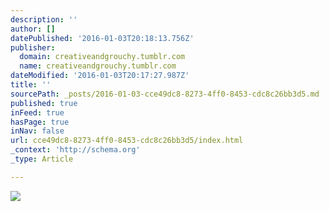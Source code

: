 ```yaml
---
description: ''
author: []
datePublished: '2016-01-03T20:18:13.756Z'
publisher:
  domain: creativeandgrouchy.tumblr.com
  name: creativeandgrouchy.tumblr.com
dateModified: '2016-01-03T20:17:27.987Z'
title: ''
sourcePath: _posts/2016-01-03-cce49dc8-8273-4ff0-8453-cdc8c26bb3d5.md
published: true
inFeed: true
hasPage: true
inNav: false
url: cce49dc8-8273-4ff0-8453-cdc8c26bb3d5/index.html
_context: 'http://schema.org'
_type: Article

---
```

![](http://40.media.tumblr.com/cbd5084330fad5df51df733c695072c6/tumblr_n0bqrlHglz1to27hzo1_500.jpg)